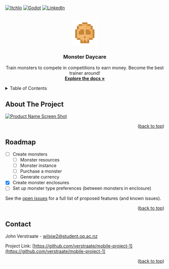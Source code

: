 <!-- Improved compatibility of back to top link: See: https://github.com/othneildrew/Best-README-Template/pull/73 -->
<a id="readme-top"></a>
<!--
*** Thanks for checking out the Best-README-Template. If you have a suggestion
*** that would make this better, please fork the repo and create a pull request
*** or simply open an issue with the tag "enhancement".
*** Don't forget to give the project a star!
*** Thanks again! Now go create something AMAZING! :D
-->



<!-- PROJECT SHIELDS -->
<!--
*** I'm using markdown "reference style" links for readability.
*** Reference links are enclosed in brackets [ ] instead of parentheses ( ).
*** See the bottom of this document for the declaration of the reference variables
*** for contributors-url, forks-url, etc. This is an optional, concise syntax you may use.
*** https://www.markdownguide.org/basic-syntax/#reference-style-links
-->
[![ItchIo][itchio-shield]][itchio-url]
[![Godot][Godot]][Godot-url]
[![LinkedIn][linkedin-shield]][linkedin-url]



<!-- PROJECT LOGO -->
<br />
<div align="center">
  <a href="https://github.com/verstraate/mobile-project-1">
	<img src="Assets/Sprites/money.png" alt="Logo" width="80" height="80">
  </a>

<h3 align="center">Monster Daycare</h3>

  <p align="center">
	Train monsters to compete in competitions to earn money. Become the best trainer around!
	<br />
	<a href="https://github.com/verstraate/mobile-project-1"><strong>Explore the docs »</strong></a>
  </p>
</div>



<!-- TABLE OF CONTENTS -->
<details>
  <summary>Table of Contents</summary>
  <ol>
	<li><a href="#roadmap">Roadmap</a></li>
	<li><a href="#contact">Contact</a></li>
  </ol>
</details>



<!-- ABOUT THE PROJECT -->
## About The Project

[![Product Name Screen Shot][product-screenshot]](https://verstraate.itch.io/monster-daycare)

<p align="right">(<a href="#readme-top">back to top</a>)</p>



<!-- ROADMAP -->
## Roadmap

- [ ] Create monsters
	- [ ] Monster resources
	- [ ] Monster instance
	- [ ] Purchase a monster
	- [ ] Generate currency
- [x] Create monster enclosures
- [ ] Set up monster type preferences (between monsters in enclosure)

See the [open issues](https://github.com/verstraate/mobile-project-1/issues) for a full list of proposed features (and known issues).

<p align="right">(<a href="#readme-top">back to top</a>)</p>



<!-- CONTACT -->
## Contact

John Verstraate - wilsjw2@student.op.ac.nz

Project Link: [https://github.com/verstraate/mobile-project-1](https://github.com/verstraate/mobile-project-1)

<p align="right">(<a href="#readme-top">back to top</a>)</p>



<!-- MARKDOWN LINKS & IMAGES -->
<!-- https://www.markdownguide.org/basic-syntax/#reference-style-links -->
[linkedin-shield]: https://img.shields.io/badge/-LinkedIn-black.svg?style=for-the-badge&logo=linkedin&colorB=555
[linkedin-url]: https://linkedin.com/in/john-verstraate-859a93267/
[itchio-shield]: https://img.shields.io/badge/Itch-%23FF0B34.svg?style=for-the-badge&logo=Itch.io&logoColor=white
[itchio-url]: https://verstraate.itch.io/monster-daycare
[product-screenshot]: https://upload.wikimedia.org/wikipedia/commons/thumb/8/8f/Example_image.svg/600px-Example_image.svg.png
[Godot]: https://img.shields.io/badge/Made%20with-Godot-478CBF?style=for-the-badge&logo=godot%20engine&logoColor=white
[Godot-url]: https://godotengine.org
